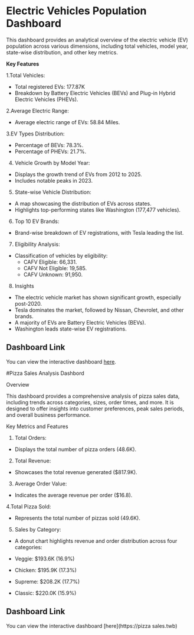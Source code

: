 # Electric Vehicles Population Dashboard

This dashboard provides an analytical overview of the electric vehicle (EV) population across various dimensions, including total vehicles, model year, state-wise distribution, and other key metrics.

**Key Features**

1.Total Vehicles:

- Total registered EVs: 177.87K
- Breakdown by Battery Electric Vehicles (BEVs) and Plug-in Hybrid Electric Vehicles (PHEVs).
  
2.Average Electric Range:

- Average electric range of EVs: 58.84 Miles.
  
3.EV Types Distribution:

- Percentage of BEVs: 78.3%.
- Percentage of PHEVs: 21.7%.
  
4. Vehicle Growth by Model Year:

- Displays the growth trend of EVs from 2012 to 2025.
- Includes notable peaks in 2023.

5. State-wise Vehicle Distribution:

- A map showcasing the distribution of EVs across states.
- Highlights top-performing states like Washington (177,477 vehicles).

6. Top 10 EV Brands:

- Brand-wise breakdown of EV registrations, with Tesla leading the list.

7. Eligibility Analysis:

- Classification of vehicles by eligibility:
   - CAFV Eligible: 66,331.
   - CAFV Not Eligible: 19,585.
   - CAFV Unknown: 91,950.

8. Insights

- The electric vehicle market has shown significant growth, especially post-2020.
- Tesla dominates the market, followed by Nissan, Chevrolet, and other brands.
- A majority of EVs are Battery Electric Vehicles (BEVs).
- Washington leads state-wise EV registrations.

## Dashboard Link

You can view the interactive dashboard [here](https://Electric_vehical_population.twb).




#Pizza Sales Analysis Dashbord

Overview

This dashboard provides a comprehensive analysis of pizza sales data, including trends across categories, sizes, order times, and more. It is designed to offer insights into customer preferences, peak sales periods, and overall business performance.

Key Metrics and Features

1. Total Orders:
- Displays the total number of pizza orders (48.6K).

2. Total Revenue:
- Showcases the total revenue generated ($817.9K).

3. Average Order Value:
- Indicates the average revenue per order ($16.8).

4.Total Pizza Sold:
- Represents the total number of pizzas sold (49.6K).

5. Sales by Category:
- A donut chart highlights revenue and order distribution across four categories:

- Veggie: $193.6K (16.9%)
- Chicken: $195.9K (17.3%)
- Supreme: $208.2K (17.7%)
- Classic: $220.0K (15.9%)


## Dashboard Link

You can view the interactive dashboard [here](https://pizza sales.twb)

